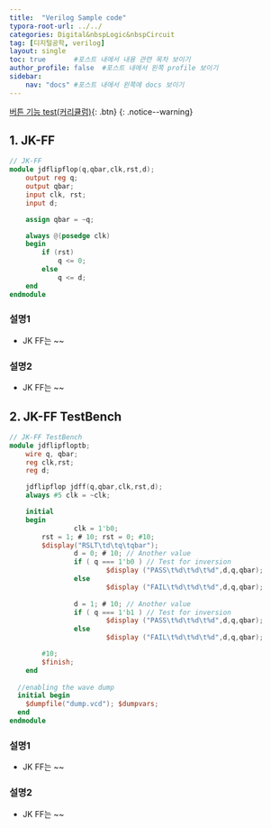 ```yaml
---
title:  "Verilog Sample code"
typora-root-url: ../../
categories: Digital&nbspLogic&nbspCircuit
tag: [디지털공학, verilog]
layout: single
toc: true 		#포스트 내에서 내용 관련 목차 보이기
author_profile: false  #포스트 내에서 왼쪽 profile 보이기
sidebar:
    nav: "docs" #포스트 내에서 왼쪽에 docs 보이기
---
```


[버튼 기능 test(커리큘럼)](https://www.inflearn.com/course/반도체-아날로그-회로설계-실무-digital-ip){: .btn}
{: .notice--warning}

## 1. JK-FF

```verilog
// JK-FF
module jdflipflop(q,qbar,clk,rst,d);
	output reg q;
	output qbar;
	input clk, rst;
	input d;

	assign qbar = ~q;

	always @(posedge clk)
	begin
		if (rst)
			q <= 0;
		else
			q <= d;
	end
endmodule
```

### 설명1

- JK FF는 ~~

### 설명2

- JK FF는 ~~



## 2. JK-FF TestBench

```verilog
// JK-FF TestBench 
module jdflipfloptb;
	wire q, qbar;
	reg clk,rst;
	reg d;

	jdflipflop jdff(q,qbar,clk,rst,d);
	always #5 clk = ~clk;

	initial
	begin
                clk = 1'b0;
		rst = 1; # 10; rst = 0; #10; 
		$display("RSLT\td\tq\tqbar");
                d = 0; # 10; // Another value
                if ( q === 1'b0 ) // Test for inversion
                        $display ("PASS\t%d\t%d\t%d",d,q,qbar);
                else
                        $display ("FAIL\t%d\t%d\t%d",d,q,qbar);
		
                d = 1; # 10; // Another value
                if ( q === 1'b1 ) // Test for inversion
                        $display ("PASS\t%d\t%d\t%d",d,q,qbar);
                else
                        $display ("FAIL\t%d\t%d\t%d",d,q,qbar);

		#10;
		$finish;		
	end
  
  //enabling the wave dump
  initial begin 
    $dumpfile("dump.vcd"); $dumpvars;
  end
endmodule
```

### 설명1

- JK FF는 ~~

### 설명2

- JK FF는 ~~

[코드 출처]: https://verificationguide.com/verilog-examples/


